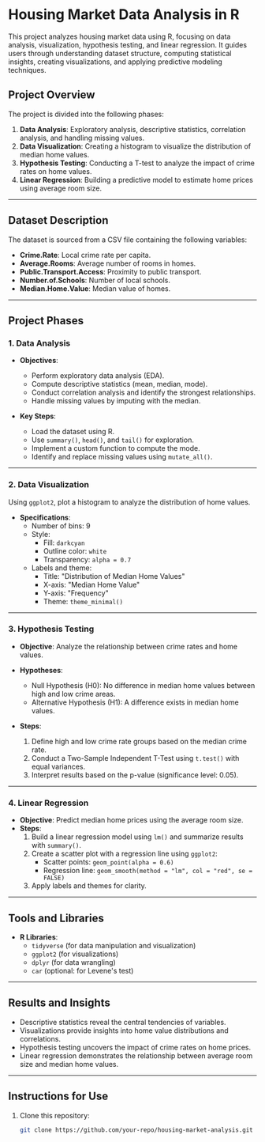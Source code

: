 # Housing Market Data Analysis in R

This project analyzes housing market data using R, focusing on data analysis, visualization, hypothesis testing, and linear regression. It guides users through understanding dataset structure, computing statistical insights, creating visualizations, and applying predictive modeling techniques.

## Project Overview

The project is divided into the following phases:

1. **Data Analysis**: Exploratory analysis, descriptive statistics, correlation analysis, and handling missing values.
2. **Data Visualization**: Creating a histogram to visualize the distribution of median home values.
3. **Hypothesis Testing**: Conducting a T-test to analyze the impact of crime rates on home values.
4. **Linear Regression**: Building a predictive model to estimate home prices using average room size.

---

## Dataset Description

The dataset is sourced from a CSV file containing the following variables:

- **Crime.Rate**: Local crime rate per capita.
- **Average.Rooms**: Average number of rooms in homes.
- **Public.Transport.Access**: Proximity to public transport.
- **Number.of.Schools**: Number of local schools.
- **Median.Home.Value**: Median value of homes.

---

## Project Phases

### 1. Data Analysis
- **Objectives**:
  - Perform exploratory data analysis (EDA).
  - Compute descriptive statistics (mean, median, mode).
  - Conduct correlation analysis and identify the strongest relationships.
  - Handle missing values by imputing with the median.

- **Key Steps**:
  - Load the dataset using R.
  - Use `summary()`, `head()`, and `tail()` for exploration.
  - Implement a custom function to compute the mode.
  - Identify and replace missing values using `mutate_all()`.

---

### 2. Data Visualization
Using `ggplot2`, plot a histogram to analyze the distribution of home values.

- **Specifications**:
  - Number of bins: 9
  - Style:
    - Fill: `darkcyan`
    - Outline color: `white`
    - Transparency: `alpha = 0.7`
  - Labels and theme:
    - Title: "Distribution of Median Home Values"
    - X-axis: "Median Home Value"
    - Y-axis: "Frequency"
    - Theme: `theme_minimal()`

---

### 3. Hypothesis Testing
- **Objective**: Analyze the relationship between crime rates and home values.
- **Hypotheses**:
  - Null Hypothesis (H0): No difference in median home values between high and low crime areas.
  - Alternative Hypothesis (H1): A difference exists in median home values.

- **Steps**:
  1. Define high and low crime rate groups based on the median crime rate.
  2. Conduct a Two-Sample Independent T-Test using `t.test()` with equal variances.
  3. Interpret results based on the p-value (significance level: 0.05).

---

### 4. Linear Regression
- **Objective**: Predict median home prices using the average room size.
- **Steps**:
  1. Build a linear regression model using `lm()` and summarize results with `summary()`.
  2. Create a scatter plot with a regression line using `ggplot2`:
     - Scatter points: `geom_point(alpha = 0.6)`
     - Regression line: `geom_smooth(method = "lm", col = "red", se = FALSE)`
  3. Apply labels and themes for clarity.

---

## Tools and Libraries
- **R Libraries**:
  - `tidyverse` (for data manipulation and visualization)
  - `ggplot2` (for visualizations)
  - `dplyr` (for data wrangling)
  - `car` (optional: for Levene's test)

---

## Results and Insights
- Descriptive statistics reveal the central tendencies of variables.
- Visualizations provide insights into home value distributions and correlations.
- Hypothesis testing uncovers the impact of crime rates on home prices.
- Linear regression demonstrates the relationship between average room size and median home values.

---

## Instructions for Use
1. Clone this repository:
   ```bash
   git clone https://github.com/your-repo/housing-market-analysis.git
